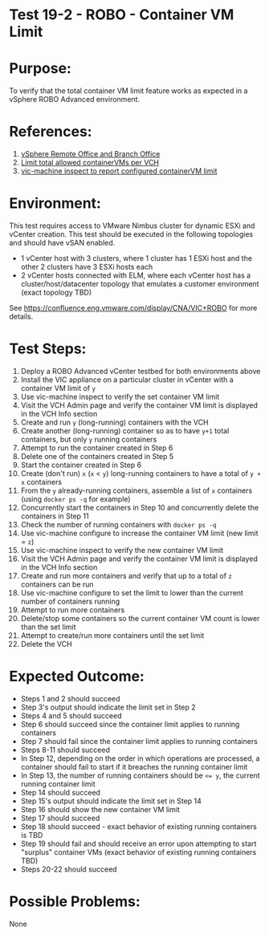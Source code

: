Test 19-2 - ROBO - Container VM Limit
=======

# Purpose:
To verify that the total container VM limit feature works as expected in a vSphere ROBO Advanced environment.

# References:
1. [vSphere Remote Office and Branch Office](http://www.vmware.com/products/vsphere/remote-office-branch-office.html)
2. [Limit total allowed containerVMs per VCH](https://github.com/vmware/vic/issues/7273)
3. [vic-machine inspect to report configured containerVM limit](https://github.com/vmware/vic/issues/7284)

# Environment:
This test requires access to VMware Nimbus cluster for dynamic ESXi and vCenter creation. This test should be executed in the following topologies and should have vSAN enabled.
* 1 vCenter host with 3 clusters, where 1 cluster has 1 ESXi host and the other 2 clusters have 3 ESXi hosts each
* 2 vCenter hosts connected with ELM, where each vCenter host has a cluster/host/datacenter topology that emulates a customer environment (exact topology TBD)

See https://confluence.eng.vmware.com/display/CNA/VIC+ROBO for more details.

# Test Steps:
1. Deploy a ROBO Advanced vCenter testbed for both environments above
2. Install the VIC appliance on a particular cluster in vCenter with a container VM limit of `y`
3. Use vic-machine inspect to verify the set container VM limit
4. Visit the VCH Admin page and verify the container VM limit is displayed in the VCH Info section
5. Create and run `y` (long-running) containers with the VCH
6. Create another (long-running) container so as to have `y+1` total containers, but only `y` running containers
7. Attempt to run the container created in Step 6
8. Delete one of the containers created in Step 5
9. Start the container created in Step 6
10. Create (don't run) `x` (`x` < `y`) long-running containers to have a total of `y + x` containers
11. From the `y` already-running containers, assemble a list of `x` containers (using `docker ps -q` for example)
12. Concurrently start the containers in Step 10 and concurrently delete the containers in Step 11
13. Check the number of running containers with `docker ps -q`
14. Use vic-machine configure to increase the container VM limit (new limit = `z`)
15. Use vic-machine inspect to verify the new container VM limit
16. Visit the VCH Admin page and verify the container VM limit is displayed in the VCH Info section
17. Create and run more containers and verify that up to a total of `z` containers can be run
18. Use vic-machine configure to set the limit to lower than the current number of containers running
19. Attempt to run more containers
20. Delete/stop some containers so the current container VM count is lower than the set limit
21. Attempt to create/run more containers until the set limit
22. Delete the VCH

# Expected Outcome:
* Steps 1 and 2 should succeed
* Step 3's output should indicate the limit set in Step 2
* Steps 4 and 5 should succeed
* Step 6 should succeed since the container limit applies to running containers
* Step 7 should fail since the container limit applies to running containers
* Steps 8-11 should succeed
* In Step 12, depending on the order in which operations are processed, a container should fail to start if it breaches the running container limit
* In Step 13, the number of running containers should be `<= y`, the current running container limit
* Step 14 should succeed
* Step 15's output should indicate the limit set in Step 14
* Step 16 should show the new container VM limit
* Step 17 should succeed
* Step 18 should succeed - exact behavior of existing running containers is TBD
* Step 19 should fail and should receive an error upon attempting to start "surplus" container VMs (exact behavior of existing running containers TBD)
* Steps 20-22 should succeed

# Possible Problems:
None
